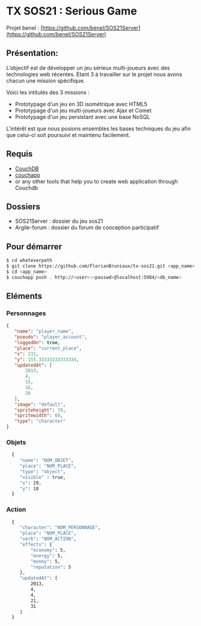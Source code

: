 TX SOS21 : Serious Game
=================

Projet benel : [https://github.com/benel/SOS21Server](https://github.com/benel/SOS21Server)


## Présentation:
L’objectif est de développer un jeu sérieux multi-joueurs avec des technologies web récentes. 
Etant 3 à travailler sur le projet nous avons chacun une mission spécifique. 

Voici les intitulés des 3 missions :
- Prototypage d'un jeu en 3D isométrique avec HTML5
- Prototypage d'un jeu multi-joueurs avec Ajax et Comet
- Prototypage d'un jeu persistant avec une base NoSQL

L’intérêt est que nous posions ensembles les bases techniques du jeu afin que celui-ci soit poursuivi et maintenu facilement.

## Requis
- [CouchDB](http://couchdb.apache.org)
- [couchapp](https://github.com/couchapp/couchapp)
- or any other tools that help you to create web application through Couchdb

## Dossiers 
- SOS21Server : dossier du jeu sos21
- Argile-forum : dossier du forum de conception participatif

## Pour démarrer

```bash
$ cd whateverpath
$ git clone https://github.com/FlorianBruniaux/tx-sos21.git <app_name>
$ cd <app_name>
$ couchapp push . http://<user>:<passwd>@localhost:5984/<db_name>
```

## Eléments 

### Personnages
```json
{
   "name": "player_name",
   "pseudo": "player_account",
   "loggedOn": true,
   "place": "current_place",
   "x": 231,
   "y": 155.33333333333334,
   "updatedAt": [
       2013,
       4,
       15,
       16,
       20
   ],
   "image": "default",
   "spriteheight": 70,
   "spritewidth": 60,
   "type": "character"
}
```

### Objets
```bash
  {
     "name": "NOM_OBJET",
     "place": "NOM_PLACE",
     "type": "object",
     "visible" : true,
     "x": 29,
     "y": 18
  }
```

### Action
```bash
  {
     "character": "NOM_PERSONNAGE",
     "place": "NOM_PLACE",
     "verb": "NOM_ACTION",
     "effects": {
         "economy": 5,
         "energy": 5,
         "money": 5,
         "reputation": 5
     },
     "updatedAt": [
         2013,
         4,
         4,
         21,
         31
     ]
  }
```
